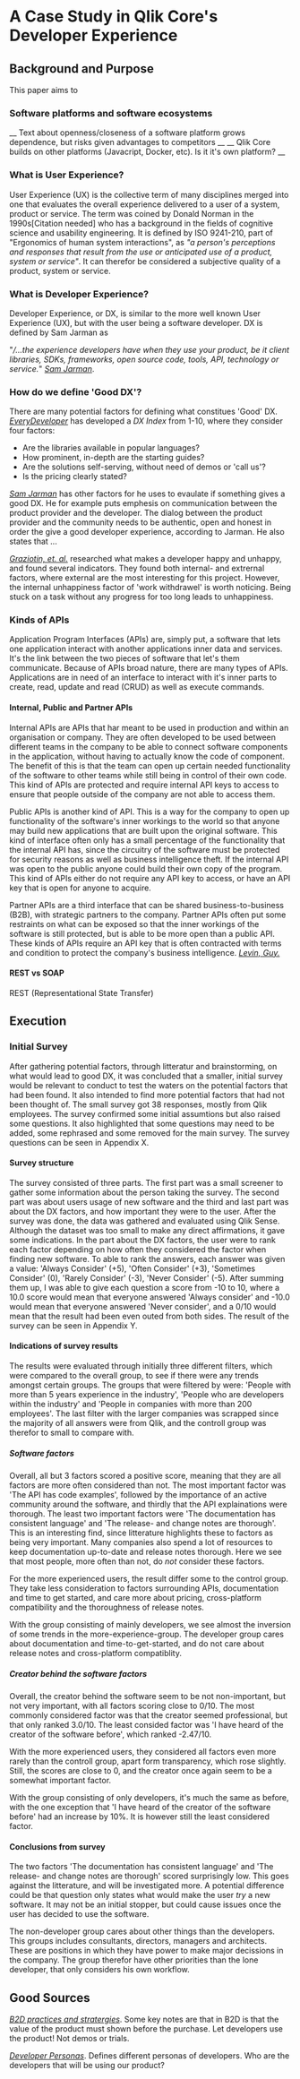 # A Case Study in Qlik Core's Developer Experience

## Background and Purpose

This paper aims to 

### Software platforms and software ecosystems
__ Text about openness/closeness of a software platform grows dependence, but risks given advantages to competitors __
__ Qlik Core builds on other platforms (Javacript, Docker, etc). Is it it's own platform? __

### What is User Experience?
User Experience (UX) is the collective term of many disciplines merged into one that
evaluates the overall experience delivered to a user of a system, product or service.
The term was coined by Donald Norman in the 1990s[Citation needed] who has a background
in the fields of cognitive science and usability engineering.
It is defined by ISO 9241-210, part of "Ergonomics of human system interactions",
as *"a person's perceptions and responses that result from the use or anticipated use of a product, system or service"*.
It can therefor be considered a subjective quality of a product, system or service.


### What is Developer Experience?
Developer Experience, or DX, is similar to the more well known User Experience (UX), but with the user being a software developer. DX is defined by Sam Jarman as

"_/...the experience developers have when they use your product, be it client libraries, SDKs, frameworks, open source code, tools, API, technology or service._" <cite>[Sam Jarman][1]</cite>. 

### How do we define 'Good DX'?

There are many potential factors for defining what constitues 'Good' DX.  <cite>[EveryDeveloper][2]</cite> has developed a _DX Index_ from 1-10, where they consider four factors:

- Are the libraries available in popular languages?
- How prominent, in-depth are the starting guides?
- Are the solutions self-serving, without need of demos or 'call us'?
- Is the pricing clearly stated?

<cite>[Sam Jarman][1]</cite> has other factors for he uses to evaulate if something gives a good DX. He for example puts emphesis on communication between the product provider and the developer. The dialog between the product provider and the community needs to be authentic, open and honest in order the give a good developer experience, according to Jarman. He also states that ...

<cite>[Graziotin, et. al.][3]</cite> researched what makes a developer happy and unhappy, and found several indicators. They found both internal- and extrernal factors, where external are the most interesting for this project. However, the internal unhappiness factor of 'work withdrawel' is worth noticing. Being stuck on a task without any progress for too long leads to unhappiness.

### Kinds of APIs
Application Program Interfaces (APIs) are, simply put, a software that lets one application interact with another applications inner data and services.
It's the link between the two pieces of software that let's them communicate. Because of APIs broad nature, there are many types of APIs.
Applications are in need of an interface to interact with it's inner parts to create, read, update and read (CRUD) as well as execute commands.
#### Internal, Public and Partner APIs
Internal APIs are APIs that har meant to be used in production and within an organisation or company.
They are often developed to be used between different teams in the company to
be able to connect software components in the application, without having to actually know the
code of component. The benefit of this is that the team can open up certain needed functionality of
the software to other teams while still being in control of their own code.
This kind of APIs are protected and require internal API keys to access to
ensure that people outside of the company are not able to access them.

Public APIs is another kind of API. This is a way for the company to open up
functionality of the software's inner workings to the world so that anyone
may build new applications that are built upon the original software.
This kind of interface often only has a small percentage of the functionality
that the internal API has, since the circuitry of the software must be protected for
security reasons as well as business intelligence theft. If the internal API was
open to the public anyone could build their own copy of the program.
This kind of APIs either do not require any API key to access, or have
an API key that is open for anyone to acquire.

Partner APIs are a third interface that can be shared business-to-business (B2B), with
strategic partners to the company. Partner APIs often put some restraints on what
can be exposed so that the inner workings of the software is still protected, but
is able to be more open than a public API. These kinds of APIs require an API key that
is often contracted with terms and condition to protect the company's business intelligence. <cite>[Levin, Guy.][6]</cite>

#### REST vs SOAP
REST (Representational State Transfer)

## Execution

### Initial Survey
After gathering potential factors, through litteratur and brainstorming, on what would lead to good DX, it was concluded that a smaller, initial survey would be relevant to conduct to test the waters on the potential factors that had been found. It also intended to find more potential factors that had not been thought of.
The small survey got 38 responses, mostly from Qlik employees. The survey confirmed some initial assumtions but also raised some questions. It also highlighted that some questions may need to be added, some rephrased and some removed for the main survey. The survey questions can be seen in Appendix X.
#### Survey structure
The survey consisted of three parts. The first part was a small screener to gather some information about the person taking the survey. The second part was about users usage of new software and the third and last part was about the DX factors, and how important they were to the user.
After the survey was done, the data was gathered and evaluated using Qlik Sense. Although the dataset was too small to make any direct affirmations, it gave some indications.
In the part about the DX factors, the user were to rank each factor depending on how often they considered the factor when finding new software. To able to rank the answers, each answer was given a value: 'Always Consider' (+5), 'Often Consider' (+3), 'Sometimes Consider' (0), 'Rarely Consider' (-3), 'Never Consider' (-5). After summing them up, I was able to give each question a score from -10 to 10, where a 10.0 score would mean that everyone answered 'Always consider' and -10.0 would mean that everyone answered 'Never consider', and a 0/10 would mean that the result had been even outed from both sides.
The result of the survey can be seen in Appendix Y.
#### Indications of survey results
The results were evaluated through initially three different filters, which were compared to the overall group, to see if there were any trends amongst certain groups. The groups that were filtered by were: 'People with more than 5 years experience in the industry', 'People who are developers within the industry' and 'People in companies with more than 200 employees'. The last filter with the larger companies was scrapped since the majority of all answers were from Qlik, and the controll group was therefor to small to compare with.
##### Software factors
Overall, all but 3 factors scored a positive score, meaning that they are all factors are more often considered than not. The most important factor was 'The API has code examples', followed by the importance of an active community around the software, and thirdly that the API explainations were thorough.
The least two important factors were 'The documentation has consistent language' and 'The release- and change notes are thorough'. This is an interesting find, since litterature highlights these to factors as being very important. Many companies also spend a lot of resources to keep documentation up-to-date and release notes thorough. Here we see that most people, more often than not, do _not_ consider these factors.

For the more experienced users, the result differ some to the control group. They take less consideration to factors surrounding APIs, documentation and time to get started, and care more about pricing, cross-platform compatibility and the thoroughness of release notes.

With the group consisting of mainly developers, we see almost the inversion of some trends in the more-experience-group. The developer group cares about documentation and time-to-get-started, and do not care about release notes and cross-platform compatiblity.
##### Creator behind the software factors
Overall, the creator behind the software seem to be not non-important, but not very important, with all factors scoring close to 0/10. The most commonly considered factor was that the creator seemed professional, but that only ranked 3.0/10. The least consided factor was 'I have heard of the creator of the software before', which ranked -2.47/10.

With the more experienced users, they considered all factors even more rarely than the controll group, apart form transparency, which rose slightly. Still, the scores are close to 0, and the creator once again seem to be a somewhat important factor.

With the group consisting of only developers, it's much the same as before, with the one exception that 'I have heard of the creator of the software before' had an increase by 10%. It is however still the least considered factor.


#### Conclusions from survey
The two factors 'The documentation has consistent language' and 'The release- and change notes are thorough' scored surprisingly low. This goes against the litterature, and will be investigated more. A potential difference could be that question only states what would make the user *try* a new software. It may not be an initial stopper, but could cause issues once the user has decided to use the software. 

The non-developer group cares about other things than the developers. This groups includes consultants, directors, managers and architects. These are positions in which they have power to make major decissions in the company. The group therefor have other priorities than the lone developer, that only considers his own workflow.
## Good Sources

<cite>[B2D practices and stratergies][4]</cite>. Some key notes are that in B2D is that the value of the product must shown before the purchase. Let developers use the product! Not demos or trials.

<cite>[Developer Personas][5]</cite>. Defines different personas of developers. Who are the developers that will be using our product?

[1]: https://hackernoon.com/the-best-practices-for-a-great-developer-experience-dx-9036834382b0	"The Best Practices for a Great Developer Experience (DX)"
[2]: http://everydeveloper.com/developer-experience/	"WHAT IS DEVELOPER EXPERIENCE?"
[3]: https://www.sciencedirect.com/science/article/pii/S0164121218300323	"What happens when software developers are (un)happy"
[4]: https://medium.com/@ApurvaBDave/lessons-in-business-to-developer-marketing-55c847300808	"Four Strategies for Business-to-Developer (B2D) Marketing"
[5]: https://www.mnot.net/blog/2012/04/14/user_personas_for_http_apis	"User Personas for HTTP APIs"
[6]: https://blog.restcase.com/internal-vs-external-apis/ "Internal vs External APIs"